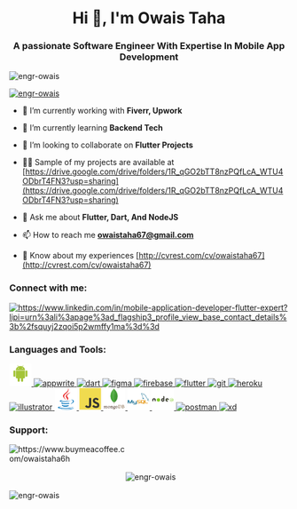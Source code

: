 <h1 align="center">Hi 👋, I'm Owais Taha</h1>
<h3 align="center">A passionate Software Engineer With Expertise In Mobile App Development</h3>

<p align="left"> <img src="https://komarev.com/ghpvc/?username=engr-owais&label=Profile%20views&color=0e75b6&style=flat" alt="engr-owais" /> </p>

<p align="left"> <a href="https://github.com/ryo-ma/github-profile-trophy"><img src="https://github-profile-trophy.vercel.app/?username=engr-owais" alt="engr-owais" /></a> </p>

- 🔭 I’m currently working with **Fiverr, Upwork**

- 🌱 I’m currently learning **Backend Tech**

- 👯 I’m looking to collaborate on **Flutter Projects**

- 👨‍💻 Sample of my projects are available at [https://drive.google.com/drive/folders/1R_qGO2bTT8nzPQfLcA_WTU4ODbrT4FN3?usp=sharing](https://drive.google.com/drive/folders/1R_qGO2bTT8nzPQfLcA_WTU4ODbrT4FN3?usp=sharing)

- 💬 Ask me about **Flutter, Dart, And NodeJS**

- 📫 How to reach me **owaistaha67@gmail.com**

- 📄 Know about my experiences [http://cvrest.com/cv/owaistaha67](http://cvrest.com/cv/owaistaha67)

<h3 align="left">Connect with me:</h3>
<p align="left">
<a href="https://linkedin.com/in/https://www.linkedin.com/in/mobile-application-developer-flutter-expert?lipi=urn%3ali%3apage%3ad_flagship3_profile_view_base_contact_details%3b%2fsquyj2zqoi5p2wmffy1ma%3d%3d" target="blank"><img align="center" src="https://raw.githubusercontent.com/rahuldkjain/github-profile-readme-generator/master/src/images/icons/Social/linked-in-alt.svg" alt="https://www.linkedin.com/in/mobile-application-developer-flutter-expert?lipi=urn%3ali%3apage%3ad_flagship3_profile_view_base_contact_details%3b%2fsquyj2zqoi5p2wmffy1ma%3d%3d" height="30" width="40" /></a>
</p>

<h3 align="left">Languages and Tools:</h3>
<p align="left"> <a href="https://developer.android.com" target="_blank" rel="noreferrer"> <img src="https://raw.githubusercontent.com/devicons/devicon/master/icons/android/android-original-wordmark.svg" alt="android" width="40" height="40"/> </a> <a href="https://appwrite.io" target="_blank" rel="noreferrer"> <img src="https://www.vectorlogo.zone/logos/appwriteio/appwriteio-icon.svg" alt="appwrite" width="40" height="40"/> </a> <a href="https://dart.dev" target="_blank" rel="noreferrer"> <img src="https://www.vectorlogo.zone/logos/dartlang/dartlang-icon.svg" alt="dart" width="40" height="40"/> </a> <a href="https://www.figma.com/" target="_blank" rel="noreferrer"> <img src="https://www.vectorlogo.zone/logos/figma/figma-icon.svg" alt="figma" width="40" height="40"/> </a> <a href="https://firebase.google.com/" target="_blank" rel="noreferrer"> <img src="https://www.vectorlogo.zone/logos/firebase/firebase-icon.svg" alt="firebase" width="40" height="40"/> </a> <a href="https://flutter.dev" target="_blank" rel="noreferrer"> <img src="https://www.vectorlogo.zone/logos/flutterio/flutterio-icon.svg" alt="flutter" width="40" height="40"/> </a> <a href="https://git-scm.com/" target="_blank" rel="noreferrer"> <img src="https://www.vectorlogo.zone/logos/git-scm/git-scm-icon.svg" alt="git" width="40" height="40"/> </a> <a href="https://heroku.com" target="_blank" rel="noreferrer"> <img src="https://www.vectorlogo.zone/logos/heroku/heroku-icon.svg" alt="heroku" width="40" height="40"/> </a> <a href="https://www.adobe.com/in/products/illustrator.html" target="_blank" rel="noreferrer"> <img src="https://www.vectorlogo.zone/logos/adobe_illustrator/adobe_illustrator-icon.svg" alt="illustrator" width="40" height="40"/> </a> <a href="https://www.java.com" target="_blank" rel="noreferrer"> <img src="https://raw.githubusercontent.com/devicons/devicon/master/icons/java/java-original.svg" alt="java" width="40" height="40"/> </a> <a href="https://developer.mozilla.org/en-US/docs/Web/JavaScript" target="_blank" rel="noreferrer"> <img src="https://raw.githubusercontent.com/devicons/devicon/master/icons/javascript/javascript-original.svg" alt="javascript" width="40" height="40"/> </a> <a href="https://www.mongodb.com/" target="_blank" rel="noreferrer"> <img src="https://raw.githubusercontent.com/devicons/devicon/master/icons/mongodb/mongodb-original-wordmark.svg" alt="mongodb" width="40" height="40"/> </a> <a href="https://www.mysql.com/" target="_blank" rel="noreferrer"> <img src="https://raw.githubusercontent.com/devicons/devicon/master/icons/mysql/mysql-original-wordmark.svg" alt="mysql" width="40" height="40"/> </a> <a href="https://nodejs.org" target="_blank" rel="noreferrer"> <img src="https://raw.githubusercontent.com/devicons/devicon/master/icons/nodejs/nodejs-original-wordmark.svg" alt="nodejs" width="40" height="40"/> </a> <a href="https://postman.com" target="_blank" rel="noreferrer"> <img src="https://www.vectorlogo.zone/logos/getpostman/getpostman-icon.svg" alt="postman" width="40" height="40"/> </a> <a href="https://www.adobe.com/products/xd.html" target="_blank" rel="noreferrer"> <img src="https://cdn.worldvectorlogo.com/logos/adobe-xd.svg" alt="xd" width="40" height="40"/> </a> </p>

<h3 align="left">Support:</h3>
<p><a href="https://www.buymeacoffee.com/https://www.buymeacoffee.com/owaistaha6h"> <img align="left" src="https://cdn.buymeacoffee.com/buttons/v2/default-yellow.png" height="50" width="210" alt="https://www.buymeacoffee.com/owaistaha6h" /></a></p><br><br>

<p><img align="center" src="https://github-readme-stats.vercel.app/api/top-langs?username=engr-owais&show_icons=true&locale=en&layout=compact" alt="engr-owais" /></p>

<p><img align="center" src="https://github-readme-streak-stats.herokuapp.com/?user=engr-owais&" alt="engr-owais" /></p>
